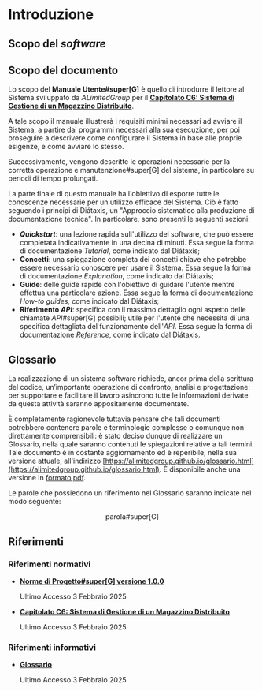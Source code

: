 # Introduzione <introduzione>

## Scopo del _software_

## Scopo del documento

Lo scopo del **Manuale Utente#super[G]** è quello di introdurre il lettore al Sistema sviluppato da _ALimitedGroup_ per il
**[Capitolato C6: Sistema di Gestione di un Magazzino Distribuito](https://www.math.unipd.it/~tullio/IS-1/2024/Progetto/C6.pdf)**.

A tale scopo il manuale illustrerà i requisiti minimi necessari ad avviare il Sistema,
a partire dai programmi necessari alla sua esecuzione,
per poi proseguire a descrivere come configurare il Sistema in base alle proprie esigenze, e come avviare lo stesso.

Successivamente, vengono descritte le operazioni necessarie per la corretta operazione e manutenzione#super[G] del sistema,
in particolare su periodi di tempo prolungati.

La parte finale di questo manuale ha l'obiettivo di
esporre tutte le conoscenze necessarie per un utilizzo efficace del Sistema.
Ciò è fatto seguendo i principi di Diátaxis, un "Approccio sistematico alla produzione di documentazione tecnica".
In particolare, sono presenti le seguenti sezioni:
- **_Quickstart_**: una lezione rapida sull'utilizzo del software,
  che può essere completata indicativamente in una decina di minuti.
  Essa segue la forma di documentazione _Tutorial_, come indicato dal Diátaxis;
- **Concetti**: una spiegazione completa dei concetti chiave che potrebbe
  essere necessario conoscere per usare il Sistema.
  Essa segue la forma di documentazione _Explanation_, come indicato dal Diátaxis;
- **Guide**: delle guide rapide con l'obiettivo di guidare l'utente mentre effettua una particolare azione.
  Essa segue la forma di documentazione _How-to_ _guides_, come indicato dal Diátaxis;
- **Riferimento _API_**: specifica con il massimo dettaglio ogni aspetto delle chiamate _API_#super[G] possibili;
  utile per l'utente che necessita di una specifica dettagliata del funzionamento dell'_API_.
  Essa segue la forma di documentazione _Reference_, come indicato dal Diátaxis.

## Glossario

La realizzazione di un sistema software richiede, ancor prima della scrittura del codice, un’importante operazione di confronto, analisi e progettazione: per supportare e facilitare il lavoro asincrono tutte le informazioni derivate da questa attività saranno appositamente documentate.

È completamente ragionevole tuttavia pensare che tali documenti potrebbero contenere parole e terminologie complesse o comunque non direttamente comprensibili: è stato deciso dunque di realizzare un Glossario, nella quale saranno contenuti le spiegazioni relative a tali termini. Tale documento è in costante aggiornamento ed è reperibile, nella sua versione attuale, all'indirizzo [https://alimitedgroup.github.io/glossario.html](https://alimitedgroup.github.io/glossario.html). È disponibile anche una versione in [formato pdf](https://alimitedgroup.github.io/Gloss%D0%B0rio.pdf).

<!--raw-typst
Le parole che possiedono un riferimento nel Glossario saranno indicate nel modo seguente: #align(center)[*parola#super[G]*]
-->
<!--typst-begin-exclude-->
Le parole che possiedono un riferimento nel Glossario saranno indicate nel modo seguente:
<p align="center">parola#super[G]</p>
<!--typst-end-exclude-->

## Riferimenti

### Riferimenti normativi

<!--typst-begin-exclude-->
- [**Norme di Progetto#super[G] versione 1.0.0**](https://alimitedgroup.github.io/NP%20v1.0.0.pdf)

    Ultimo Accesso 3 Febbraio 2025

- [**Capitolato C6: Sistema di Gestione di un Magazzino Distribuito**](https://www.math.unipd.it/~tullio/IS-1/2024/Progetto/C6.pdf)

    Ultimo Accesso 3 Febbraio 2025
<!--typst-end-exclude-->

<!--raw-typst
- *Norme di Progetto#super[G] versione 1.0.0*

    https://alimitedgroup.github.io/NP%20v1.0.0.pdf

    *Ultimo Accesso 3 Febbraio 2025*

- *Capitolato C6: Sistema di Gestione di un Magazzino Distribuito*

    https://www.math.unipd.it/~tullio/IS-1/2024/Progetto/C6.pdf

    *Ultimo Accesso 3 Febbraio 2025*
-->

### Riferimenti informativi

<!--raw-typst
- *Glossario*

    https://alimitedgroup.github.io/Gloss%D0%B0rio.pdf

    *Ultimo Accesso 3 Febbraio 2025*
-->

<!--typst-begin-exclude-->
- [**Glossario**](https://alimitedgroup.github.io/Gloss%D0%B0rio.pdf)

    Ultimo Accesso 3 Febbraio 2025
<!--typst-end-exclude-->
